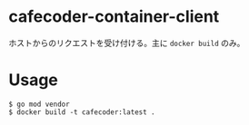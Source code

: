 # cafecoder-container-client
ホストからのリクエストを受け付ける。主に `docker build` のみ。

# Usage
```console
$ go mod vendor
$ docker build -t cafecoder:latest .
```